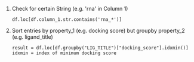 1. Check for certain String (e.g. 'rna' in Column 1)
   
   ```
   df.loc[df.column_1.str.contains('rna_*')]
   ```
2. Sort entries by property_1 (e.g. docking score) but groupby property_2 (e.g. ligand_title)
   ```
   result = df.loc[df.groupby("LIG_TITLE")["docking_score"].idxmin()]
   idxmin = index of minimum docking score
   ```
